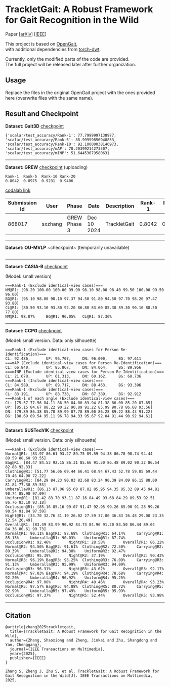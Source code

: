# TrackletGait: A Robust Framework for Gait Recognition in the Wild

Paper [[arXiv](https://arxiv.org/pdf/2508.02143)] [[IEEE](https://ieeexplore.ieee.org/abstract/document/11154018)]

This project is based on [OpenGait](https://github.com/ShiqiYu/OpenGait),  
with additional dependencies from [torch-dwt](https://github.com/KeKsBoTer/torch-dwt).

Currently, only the modified parts of the code are provided.  
The full project will be released later after further organization.


## Usage
Replace the files in the original OpenGait project with the ones provided here (overwrite files with the same name).


## Result and Checkpoint

**Dataset: Gait3D**
[checkpoint](https://drive.google.com/file/d/18KKxCVshTKX6ewwOn2rwf815uM32kIET/view?usp=sharing)

```
{'scalar/test_accuracy/Rank-1': 77.7999997138977, 'scalar/test_accuracy/Rank-5': 88.99999856948853, 'scalar/test_accuracy/Rank-10': 92.10000038146973, 'scalar/test_accuracy/mAP': 70.20399214273307, 'scalar/test_accuracy/mINP': 51.6445367958063}
```
---

**Dataset: GREW**
[checkpoint]() (uploading)

```
Rank-1	Rank-5	Rank-10	Rank-20
0.8042	0.8975	0.9231	0.9406
```
[codalab link](https://codalab.lisn.upsaclay.fr/my/competition/submission/868017/detailed_results/)

| Submission Id | User | Phase | Date | Description | Rank-1 | Rank-5 | Rank-10 | Rank-20 | Rank-1 Distractor |
|----------------|------|--------|------|--------------|---------|---------|----------|----------|--------------------|
| 868017 | sxzhang | GREW Phase 3 | Dec 10 2024 | TrackletGait | 0.8042 | 0.8975 | 0.9231 | 0.9406 | 0.0000 |
---

**Dataset: OU-MVLP**
~checkpoint~ (temporarily unavailable)

```

```
---

**Dataset: CASIA-B**
[checkpoint](https://drive.google.com/file/d/1wMoltPohD52_Zeogmjx84VaJE5FTafSP/view?usp=sharing)

(Model: small version)
```
===Rank-1 (Exclude identical-view cases)===
NM@R1: [98.20 100.00 100.00 99.90 98.10 98.00 98.40 99.50 100.00 99.50 96.00]
BG@R1: [95.10 98.00 98.10 97.37 94.50 91.80 94.50 97.70 98.20 97.47 93.80]
CL@R1: [80.50 93.10 93.80 92.20 86.80 83.60 85.30 89.30 90.10 88.50 77.80]
NM@R1: 98.87%     BG@R1: 96.05%   CL@R1: 87.36%
```
---

**Dataset: CCPG**
[checkpoint](https://drive.google.com/file/d/1LTeBi_x18bo4LUEyT3lgRPhQdk3iO5RV/view?usp=sharing)

(Model: small version. Data: only silhouette)
```
===Rank-1 (Exclude identical-view cases for Person Re-Identification)===
CL: 92.486,       UP: 96.707,     DN: 96.000,     BG: 97.611
===mAP (Exclude identical-view cases for Person Re-Identification)===
CL: 66.840,       UP: 85.867,     DN: 84.064,     BG: 89.956
===mINP (Exclude identical-view cases for Person Re-Identification)===
CL: 21.678,       UP: 61.313,     DN: 60.162,     BG: 68.736
===Rank-1 (Include identical-view cases)===
CL: 84.589,       UP: 89.717,     DN: 88.463,     BG: 93.396
===Rank-1 (Exclude identical-view cases)===
CL: 83.191,       UP: 88.738,     DN: 87.389,     BG: 92.912
===Rank-1 of each angle (Exclude identical-view cases)===
CL: [75.57 77.56 84.11 86.50 84.00 83.94 81.38 86.00 85.20 87.65]
UP: [85.15 84.67 88.22 90.22 90.89 91.22 85.99 90.78 86.68 93.56]
DN: [79.89 86.38 85.70 89.99 87.78 89.00 86.28 89.22 88.43 91.22]
BG: [88.69 89.54 95.11 96.78 94.33 95.67 92.04 91.44 90.92 94.61]
```
---


**Dataset: SUSTech1K**
[checkpoint](https://drive.google.com/file/d/1_GxxllwDrdRODw6WVZ7YC0zAMINhJmXq/view?usp=sharing)

(Model: small version. Data: only silhouette)
```
===Rank-1 (Exclude identical-view cases)===
Normal@R1: [83.97 86.61 93.27 89.75 89.59 94.38 86.78 90.74 94.44 89.59 88.60 93.55]
Bag@R1: [84.47 84.53 92.15 86.31 85.66 91.50 86.48 89.02 90.32 86.54 82.88 92.33]
Clothing@R1: [51.77 56.06 69.44 66.41 68.94 67.43 52.78 59.85 69.44 70.46 64.90 72.22]
Carrying@R1: [84.29 84.23 90.03 82.68 83.24 90.39 84.09 86.15 88.00 81.84 77.30 89.53]
Umberalla@R1: [86.13 87.06 95.69 87.82 85.95 94.35 85.32 89.45 94.81 90.74 85.90 97.09]
Uniform@R1: [81.42 83.70 93.11 87.16 84.49 93.68 84.29 89.53 92.51 86.76 83.10 93.18]
Occlusion@R1: [85.16 85.16 99.07 91.47 92.95 99.26 85.90 91.28 99.26 90.54 91.84 97.59]
Night@R1: [33.70 32.76 31.19 26.02 27.59 37.00 36.83 26.48 29.00 23.35 12.54 26.49]
Overall@R1: [83.49 83.99 90.92 84.74 84.96 91.20 83.50 86.44 89.64 84.36 80.61 90.73]
Normal@R1: 90.11% Bag@R1: 87.68%  Clothing@R1: 64.14%     Carrying@R1: 85.15%     Umberalla@R1: 90.03%    Uniform@R1: 87.74%      Occlusion@R1: 92.46%        Night@R1: 28.58%        Overall@R1: 86.22%
Normal@R2: 94.56% Bag@R2: 91.61%  Clothing@R2: 72.50%     Carrying@R2: 89.39%     Umberalla@R2: 94.38%    Uniform@R2: 92.47%      Occlusion@R2: 95.39%        Night@R2: 37.19%        Overall@R2: 90.43%
Normal@R3: 96.19% Bag@R3: 93.25%  Clothing@R3: 76.09%     Carrying@R3: 91.13%     Umberalla@R3: 95.99%    Uniform@R3: 94.09%      Occlusion@R3: 96.31%        Night@R3: 43.62%        Overall@R3: 92.17%
Normal@R4: 97.03% Bag@R4: 94.19%  Clothing@R4: 78.68%     Carrying@R4: 92.20%     Umberalla@R4: 96.92%    Uniform@R4: 95.25%      Occlusion@R4: 97.00%        Night@R4: 48.46%        Overall@R4: 93.23%
Normal@R5: 97.57% Bag@R5: 94.88%  Clothing@R5: 80.72%     Carrying@R5: 92.99%     Umberalla@R5: 97.49%    Uniform@R5: 95.99%      Occlusion@R5: 97.37%        Night@R5: 52.44%        Overall@R5: 93.98%
```
---

## Citation

```
@article{zhang2025trackletgait,
  title={TrackletGait: A Robust Framework for Gait Recognition in the Wild},
  author={Zhang, Shaoxiong and Zheng, Jinkai and Zhu, Shangdong and Yan, Chenggang},
  journal={IEEE Transactions on Multimedia},
  year={2025},
  publisher={IEEE}
}
```

```
Zhang S, Zheng J, Zhu S, et al. TrackletGait: A Robust Framework for Gait Recognition in the Wild[J]. IEEE Transactions on Multimedia, 2025.
```
